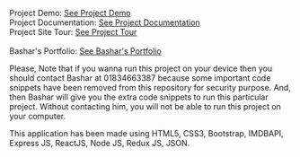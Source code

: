 Project Demo: <a target="_blank" href="https://bashar-movie-series-info-app.herokuapp.com/">See Project Demo</a> <br>
Project Documentation: <a target="_blank" href="https://bashar-movie-documentation.herokuapp.com/index.html">See Project Documentation</a><br>
Project Site Tour: <a target="_blank" href="https://www.youtube.com/watch?v=TnBF6gfLLBk&t=86s">See Project Tour</a><br><br>
Bashar's Portfolio: <a target="_blank" href="https://findbashar.com/">See Bashar's Portfolio</a> <br>

Please, Note that if you wanna run this project on your device then you should contact Bashar at 01834663387 because some important code snippets have been removed from this repository for security purpose. And, then Bashar will give you the extra code snippets to run this particular project. Without contacting him, you will not be able to run this project on your computer.

This application has been made using HTML5, CSS3, Bootstrap, IMDBAPI, Express JS, ReactJS, Node JS, Redux JS, JSON.

